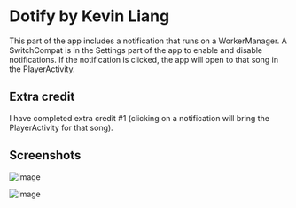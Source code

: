 
# Dotify by Kevin Liang

This part of the app includes a notification that runs on a WorkerManager. A SwitchCompat is in the Settings part of the app to enable and disable notifications. If the notification is clicked, the app will open to that song in the PlayerActivity.

## Extra credit
I have completed extra credit #1 (clicking on a notification will bring the PlayerActivity for that song).

## Screenshots
![image](https://user-images.githubusercontent.com/24513192/119462354-7b811a80-bcf5-11eb-9741-90c19f18a4b1.png)

![image](https://user-images.githubusercontent.com/24513192/119462528-aa978c00-bcf5-11eb-95f6-dafffaa69ea1.png)

